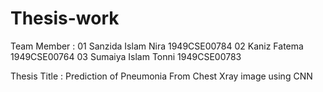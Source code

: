 # Thesis-work
Team Member :
01 Sanzida Islam Nira 
1949CSE00784
02 Kaniz Fatema 
1949CSE00764
03 Sumaiya Islam Tonni
1949CSE00783

Thesis Title :
Prediction of Pneumonia From Chest Xray image using CNN
